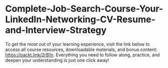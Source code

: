 # Complete-Job-Search-Course-Your-LinkedIn-Networking-CV-Resume-and-Interview-Strategy
To get the most out of your learning experience, visit the link below to access all course resources, downloadable materials, and bonus content: https://packt.link/2rB1n. Everything you need to follow along, practice, and deepen your understanding is just one click away!
